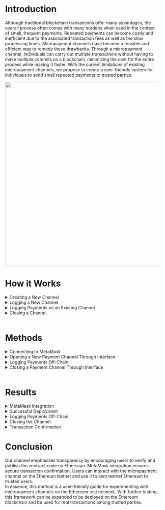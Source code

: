 
# Introduction 
Although traditional blockchain transactions offer many advantages, the overall process often comes with many burdens when used in the context of small, frequent payments. Repeated payments can become costly and inefficient due to the associated transaction fees as well as the slow processing times. Micropayment channels have become a feasible and efficient way to remedy these drawbacks. Through a micropayment channel, individuals can carry out multiple transactions without having to make multiple commits on a blockchain, minimizing the cost for the entire process while making it faster. With the current limitations of existing micropayment channels, we propose to create a user-friendly system for individuals to send small repeated payments to trusted parties.
 <br>


<img src="https://github.com/medhaupadhyay/Micropayment-Channel-Public-Website/assets/81603081/ab241105-ac5c-411b-8478-d4e785649a58" style="height:600px;">



<br>

# How it Works 
<details>
<summary> Creating a New Channel </summary>
• Launch index.html and styles.css locally on your computer <br>
• Login with MetaMask and connect your account <br>
• Under ”Create New Channel”, enter your MetaMask address as the ”Sender Wallet Address” <br>
• Enter the ”Receiver Wallet Address”; this is the account you will be sending Ethereum to <br>
• Enter the "Deployment Amount"; this is the initial amount that will be stored in the payment channel as soon as it is opened <br>
• Enter the "Expiration Time"; if the amount of time specified passes and the receiver does not cash out their payments, the Ethereum will be returned to the sender <br>
• Click "Save Address"; a popup should appear so that user can confirm the input is correct <br>
• Click "Deploy Contract" <br>
• Check your MetaMask account and click on the transaction that just occurred <br>
• Click "View on Etherscan" and copy the contract address; keep this for your records <br> <br>
</details>


<details>
<summary>Logging a New Channel</summary>
• Enter the contract address of the newly created contract under ”Log a New Channel” <br>
• Click ”Submit” <br><br>
</details>


<details>
<summary>Logging Payments on an Existing Channel</summary>
• Under ”Log Payments on an Existing Channel”, enter the contract address <br>
• Input the amount of Ethereum you would like to send to the receiver <br>
• Click ”Log Payment” <br>
• Save the unique signature that is generated <br><br>
</details>


<details>
<summary>Closing a Channel</summary>
• Note: this action is irreversible <br>
• Enter the contract address under ”Close Channel” <br>
• Enter the most recently generated signature <br>
• Click ”Close Channel” <br>
• The receiver should receive the Ethereum once the transaction goes through <br>
• The channel will officially close and can no longer be interacted with from this point <br>
</details>
<br>


# Methods
<details>
<summary>Connecting to MetaMask</summary>
Users will be provided a field where they can input their address as well as the receiver's address to connect to MetaMask and begin the transaction process. This was implemented through the integration of Solidity smart contracts (converted to bytecode) and JavaScript, which were used to build the functionalities of the front-end interface. The smart contract acts as the MetaMask connection, while the program written in JavaScript executes the entire process from start to finish. <br><br>
</details> 

<details>
<summary>Opening a New Payment Channel Through Interface</summary>
Like the Connecting to MetaMask feature, opening a new payment channel involves the integration of Solidity and JavaScript. The smart contract will initiate the transaction history between the sender and receiver, and open a payment channel between the two parties. (Note: The user will not have to worry about the "contract address", as it will be stored and implemented in the back-end.) Once the addresses are verified as existing addresses, the sender will be permitted to enter an amount that they wish to send to the recipient. A unique signature will be generated and the sender will be expected to store and save this signature for future reference or when the parties wish to close the current channel. Once the payment channel is open, the sender can send more transactions -- which will be logged off-chain -- as long as needed or until the channel has been closed. <br><br>
</details> 

<details>
<summary>Logging Payments Off-Chain</summary>
This feature was implemented using key-value pairs in local storage. Each contract address serves as a key and the amount that the sender owes the receiver is the value. When a new channel is logged, the contract address is registered in local storage with a value of zero. When a new payment is logged, the existing value is increased by the given amount. The new total amount owed is set as the value for that contract key. This value is then displayed to the user in a pop up message, so they are aware of how much they owe the receiver and that the payment was logged. <br>
Along with every logged transaction, a unique signature is generated using web3.js. This signature must be inputted when the channel is closed in order to validate the transaction. <br>
Since the total amount due is updated as the information comes in, closing the channel simply involves transferring the recorded dues from the sender to the receiver. <br><br>
</details> 

<details>
<summary>Closing a Payment Channel Through Interface</summary>
Closing the payment channel integrates the smart contract and includes a function that allows the user to close the current payment channel. The user must input the unique signature that was generated when the latest payment was logged. It is crucial that the user uses the most recently generated signature in order to ensure that the receiver receives the full payment. After following the prompts, the user will be able to close the channel. The user will also be shown a warning that this action cannot be reversed. Once the payment channel closes, all transactions made from start to end will tally and be sent to the receiver in whole. <br> <br>
</details> <br>

# Results 
<details>
<summary>MetaMask Integration</summary>
The integration with MetaMask ensures that transactions, including contract deployment and interactions, are authenticated and confirmed by the user.
<br><br>
</details> 

<details>
<summary>Successful Deployment</summary>
The smart contract can be deployed traditionally or through our interface. Once deployed, the contract will be recorded on the Ethereum blockchain using the MetaMask account specified during the process.
<br><br>
</details> 

<details>
<summary>Logging Payments Off-Chain</summary>
Once the contract is deployed, users can log payments off-chain using our interface. The payment logs will be stored locally on their computer, and the running total will be displayed to the user.
<br><br>
</details> 

<details>
<summary>Closing the Channel</summary>
Once the sender and receiver decide that it is time to close the channel, they can do so through our interface. This involves sending the amount owed from the sender to the receiver and closing the contract. By only making one lump sum transaction, there will be significantly less fees than having to record each transaction on the blockchain individually.
<br><br>
</details> 

<details>
<summary>Transaction Confirmation</summary>
Users confirm transactions through MetaMask, providing an additional layer of security and control over their Ethereum wallet.
<br><br>
</details> 

# Conclusion
Our channel emphasizes transparency by encouraging users to verify and publish the contract code on Etherscan. MetaMask integration ensures secure transaction confirmation. Users can interact with the micropayment channel on the Ethereum testnet and use it to sent testnet Ethereum to trusted users. <br>
In essence, this method is a user-friendly guide for experimenting with micropayment channels on the Ethereum test network. With further testing, this framework can be expanded to be deployed on the Ethereum blockchain and be used for real transactions among trusted parties.
